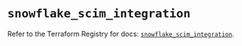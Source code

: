 # `snowflake_scim_integration`

Refer to the Terraform Registry for docs: [`snowflake_scim_integration`](https://registry.terraform.io/providers/snowflake-labs/snowflake/0.87.1/docs/resources/scim_integration).
